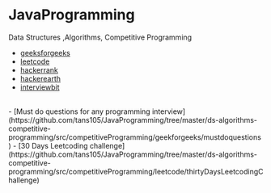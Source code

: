 # JavaProgramming
Data Structures ,Algorithms, Competitive Programming


- [geeksforgeeks](https://github.com/tans105/JavaProgramming/tree/master/ds-algorithms-competitive-programming/src/competitiveProgramming/geekforgeeks)
- [leetcode](https://github.com/tans105/JavaProgramming/tree/master/ds-algorithms-competitive-programming/src/competitiveProgramming/leetcode)
- [hackerrank](https://github.com/tans105/JavaProgramming/tree/master/ds-algorithms-competitive-programming/src/competitiveProgramming/hackerrank)
- [hackerearth](https://github.com/tans105/JavaProgramming/tree/master/ds-algorithms-competitive-programming/src/competitiveProgramming/hackerarth)
- [interviewbit](https://github.com/tans105/JavaProgramming/tree/master/ds-algorithms-competitive-programming/src/competitiveProgramming/interviewbit)

<br>
- [Must do questions for any programming interview](https://github.com/tans105/JavaProgramming/tree/master/ds-algorithms-competitive-programming/src/competitiveProgramming/geekforgeeks/mustdoquestions)
- [30 Days Leetcoding challenge](https://github.com/tans105/JavaProgramming/tree/master/ds-algorithms-competitive-programming/src/competitiveProgramming/leetcode/thirtyDaysLeetcodingChallenge)
